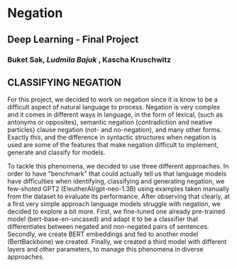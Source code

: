 # Negation
## Deep Learning - Final Project
### Buket Sak, *Ludmila Bajuk* , Kascha Kruschwitz
## CLASSIFYING NEGATION
For this project, we decided to work on negation since it is know to be a difficult aspect of natural language to process. Negation is very complex and it comes in different ways in language, in the form of lexical, (such as antonyms or opposites), semantic negation (contradiction and neative particles) clause negation (not- and no-negation), and many other forms. Exactly this, and the difference in syntactic structures when negation is used are some of the features that make negation difficult to implement, generate and classify for models.

To tackle this phenomena, we decided to use three different approaches. In order to have "benchmark" that could actually tell us that language models have difficulties when identifying, classifying and generating negation, we few-shoted GPT2 (EleutherAI/gpt-neo-1.3B) using examples taken manually from the dataset to evaluate its performance. After observing that clearly, at a first very simple approach language models struggle with negation, we decided to explore a bit more. First, we fine-tuned one already pre-trained model (bert-base-en-uncased) and adapt it to be a classifier that differentiates between negated and non-negated pairs of sentences. Secondly, we create BERT embeddings and fed to another model (BertBackbone) we created. Finally, we created a third model with different layers and other parameters, to manage this phenomena in diverse approaches.

